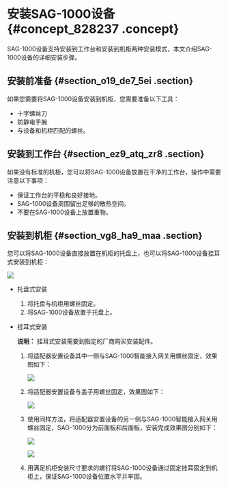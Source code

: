 # 安装SAG-1000设备 {#concept_828237 .concept}

SAG-1000设备支持安装到工作台和安装到机柜两种安装模式，本文介绍SAG-1000设备的详细安装步骤。

## 安装前准备 {#section_o19_de7_5ei .section}

如果您需要将SAG-1000设备安装到机柜，您需要准备以下工具：

-   十字螺丝刀
-   防静电手腕
-   与设备和机柜匹配的螺丝。

## 安装到工作台 {#section_ez9_atq_zr8 .section}

如果没有标准的机柜，您可以将SAG-1000设备放置在干净的工作台，操作中需要注意以下事项：

-   保证工作台的平稳和良好接地。
-   SAG-1000设备周围留出足够的散热空间。
-   不要在SAG-1000设备上放置重物。

## 安装到机柜 {#section_vg8_ha9_maa .section}

您可以将SAG-1000设备直接放置在机柜的托盘上，也可以将SAG-1000设备挂耳式安装到机柜：

![](http://static-aliyun-doc.oss-cn-hangzhou.aliyuncs.com/assets/img/670023/156145324850156_zh-CN.png)

-   托盘式安装

    1.  将托盘与机柜用螺丝固定。
    2.  将SAG-1000设备放置于托盘上。
-   挂耳式安装

    **说明：** 挂耳式安装需要到指定的厂商购买安装配件。

    1.  将适配器安置设备其中一侧与SAG-1000智能接入网关用螺丝固定，效果图如下：

        ![](http://static-aliyun-doc.oss-cn-hangzhou.aliyuncs.com/assets/img/670023/156145324850167_zh-CN.png)

    2.  将适配器安置设备与盖子用螺丝固定，效果图如下：

        ![](http://static-aliyun-doc.oss-cn-hangzhou.aliyuncs.com/assets/img/670023/156145324950112_zh-CN.png)

    3.  使用同样方法，将适配器安置设备的另一侧与SAG-1000智能接入网关用螺丝固定，SAG-1000分为前面板和后面板，安装完成效果图分别如下：

        ![](http://static-aliyun-doc.oss-cn-hangzhou.aliyuncs.com/assets/img/670023/156145324950114_zh-CN.png)

        ![](http://static-aliyun-doc.oss-cn-hangzhou.aliyuncs.com/assets/img/670023/156145324950115_zh-CN.png)

    4.  用满足机柜安装尺寸要求的螺钉将SAG-1000设备通过固定挂耳固定到机柜上，保证SAG-1000设备位置水平并牢固。

